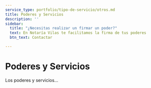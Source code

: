 ```yaml
---
service_type: portfolio/tipo-de-servicio/otros.md
title: Poderes y Servicios
description: ''
sidebar:
  title: "¿Necesitas realizar un firmar un poder?"
  text: En Notaría Vilas te facilitamos la firma de tus poderes
  btn_text: Contactar

---
```

# Poderes y Servicios

Los poderes y servicios...